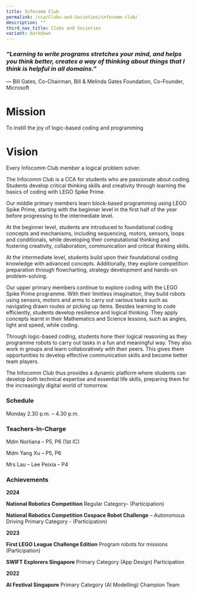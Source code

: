 ```yaml
---
title: Infocomm Club
permalink: /cca/Clubs-and-Societies/infocomm-club/
description: ""
third_nav_title: Clubs and Societies
variant: markdown
---
```

### *“Learning to write programs stretches your mind, and helps you think better, creates a way of thinking about things that I think is helpful in all domains.”*

 —	Bill Gates, Co-Chairman, Bill & Melinda Gates Foundation, Co-Founder, Microsoft

# **Mission**

To instill the joy of logic-based coding and programming

# **Vision**

Every Infocomm Club member a logical problem solver. 

The Infocomm Club is a CCA for students who are passionate about coding. Students develop critical thinking skills and creativity through learning the basics of coding with LEGO Spike Prime.

Our middle primary members learn block-based programming using LEGO Spike Prime, starting with the beginner level in the first half of the year before progressing to the intermediate level.

At the beginner level, students are introduced to foundational coding concepts and mechanisms, including sequencing, motors, sensors, loops and conditionals, while developing their computational thinking and fostering creativity, collaboration, communication and critical thinking skills.

At the intermediate level, students build upon their foundational coding knowledge with advanced concepts. Additionally, they explore competition preparation through flowcharting, strategy development and hands-on problem-solving.

Our upper primary members continue to explore coding with the LEGO Spike Prime programme. With their limitless imagination, they build robots using sensors, motors and arms to carry out various tasks such as navigating drawn routes or picking up items. Besides learning to code efficiently, students develop resilience and logical thinking. They apply concepts learnt in their Mathematics and Science lessons, such as angles, light and speed, while coding.

Through logic-based coding, students hone their logical reasoning as they programme robots to carry out tasks in a fun and meaningful way. They also work in groups and learn collaboratively with their peers. This gives them opportunities to develop effective communication skills and become better team players.

The Infocomm Club thus provides a dynamic platform where students can develop both technical expertise and essential life skills, preparing them for the increasingly digital world of tomorrow.


### Schedule

Monday 2.30 p.m. – 4.30 p.m.

### Teachers-In-Charge

Mdm Norliana – P5, P6 (1st IC)

Mdm Yang Xu  – P5, P6

Mrs Lau – Lee Peixia – P4


### Achievements

**2024**

**National Robotics Competition** 
Regular Category- (Participation)

**National Robotics Competition Cospace Robot Challenge** – Autonomous Driving
Primary Category - (Participation)

**2023**

**First LEGO League Challenge Edition**
Program robots for missions (Participation)

**SWIFT Explorers Singapore**
Primary Category (App Design) Participation

**2022**

**AI Festival Singapore**
Primary Category (AI Modelling) Champion Team